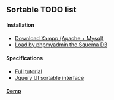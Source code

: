 ## Sortable TODO list

#### Installation
- [Download Xampp (Apache + Mysql)](http://sourceforge.net/projects/xampp/)
- [Load by phpmyadmin the Squema DB](http://www.cruzalosdedos.es/portfolio/sortable-list/db/sortable-list-schema.sql)

#### Specifications
- [Full tutorial](http://www.funcion13.com/lista-de-elementos-ordenables-y-editables-usando-html5-jquery-php-y-mysql/)
- [Jquery UI sortable interface](https://jqueryui.com/sortable/)

#### [Demo](http://www.cruzalosdedos.es/portfolio/sortable-list/public/index.php)